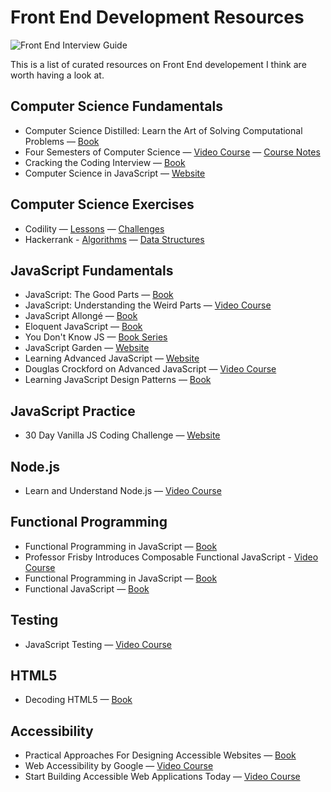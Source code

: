 # Front End Development Resources

![Front End Interview Guide](https://static1.squarespace.com/static/573300a5b09f95fd6467a047/t/58f7874337c58165bebf2124/1503302556132/dev+op_breed.jpg)

This is a list of curated resources on Front End developement I think are worth having a look at.

## Computer Science Fundamentals

* Computer Science Distilled: Learn the Art of Solving Computational Problems — [Book](https://www.amazon.com/Computer-Science-Distilled-Computational-Problems-ebook/dp/B0731JG96F/)
* Four Semesters of Computer Science — [Video Course](https://frontendmasters.com/courses/computer-science/) — [Course Notes](https://btholt.github.io/four-semesters-of-cs/)
* Cracking the Coding Interview — [Book](https://www.amazon.com/Cracking-Coding-Interview-Programming-Questions/dp/0984782850)
* Computer Science in JavaScript — [Website](https://www.nczonline.net/blog/tag/computer-science/)

## Computer Science Exercises

* Codility — [Lessons](https://codility.com/programmers/lessons/) — [Challenges](https://codility.com/programmers/challenges/)
* Hackerrank - [Algorithms](https://www.hackerrank.com/domains/algorithms/) — [Data Structures](https://www.hackerrank.com/domains/data-structures/)

## JavaScript Fundamentals

* JavaScript: The Good Parts — [Book](http://shop.oreilly.com/product/9780596517748.do)
* JavaScript: Understanding the Weird Parts — [Video Course](https://udemy.com/understand-javascript)
* JavaScript Allongé — [Book](https://leanpub.com/javascriptallongesix/read)
* Eloquent JavaScript — [Book](http://eloquentjavascript.net)
* You Don't Know JS — [Book Series](https://github.com/getify/You-Dont-Know-JS)
* JavaScript Garden — [Website](https://bonsaiden.github.io/JavaScript-Garden)
* Learning Advanced JavaScript — [Website](https://johnresig.com/apps/learn/)
* Douglas Crockford on Advanced JavaScript — [Video Course](https://yuiblog.com/blog/2006/11/27/video-crockford-advjs/)
* Learning JavaScript Design Patterns — [Book](https://addyosmani.com/resources/essentialjsdesignpatterns/book/)

## JavaScript Practice

* 30 Day Vanilla JS Coding Challenge — [Website](https://javascript30.com/)

## Node.js

* Learn and Understand Node.js — [Video Course](https://www.udemy.com/understand-nodejs)

## Functional Programming

* Functional Programming in JavaScript — [Book](https://www.manning.com/books/functional-programming-in-javascript)
* Professor Frisby Introduces Composable Functional JavaScript - [Video Course](https://egghead.io/courses/professor-frisby-introduces-composable-functional-javascript)
* Functional Programming in JavaScript — [Book](https://www.amazon.com/Functional-Programming-JavaScript-Dan-Mantyla/dp/1784398225)
* Functional JavaScript — [Book](http://shop.oreilly.com/product/0636920028857.do)

## Testing

* JavaScript Testing — [Video Course](https://www.udacity.com/course/javascript-testing--ud549)

## HTML5

* Decoding HTML5 — [Book](https://code.tutsplus.com/ebooks/decoding-html5)

## Accessibility

* Practical Approaches For Designing Accessible Websites — [Book](https://www.amazon.com/Practical-Approaches-Designing-Accessible-Websites-ebook/dp/B014JEXKIQ/)
* Web Accessibility by Google — [Video Course](https://www.udacity.com/course/web-accessibility--ud891)
* Start Building Accessible Web Applications Today — [Video Course](https://egghead.io/courses/start-building-accessible-web-applications-today)
